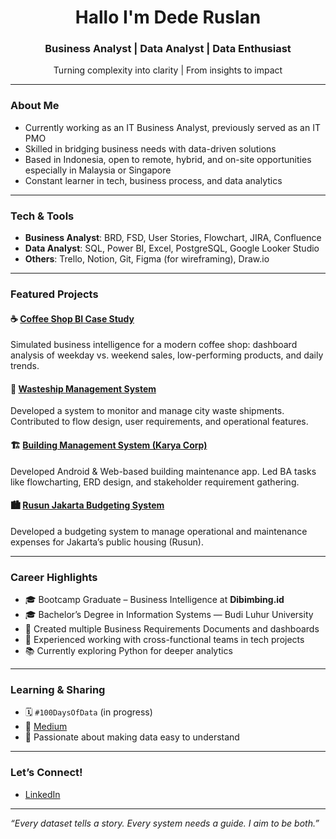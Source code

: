 <h1 align="center">Hallo I'm Dede Ruslan</h1>
<h3 align="center">Business Analyst | Data Analyst | Data Enthusiast</h3>

<p align="center">
Turning complexity into clarity | From insights to impact
</p>

---

### About Me
- Currently working as an IT Business Analyst, previously served as an IT PMO
- Skilled in bridging business needs with data-driven solutions
- Based in Indonesia, open to remote, hybrid, and on-site opportunities especially in Malaysia or Singapore
- Constant learner in tech, business process, and data analytics

---

### Tech & Tools
- **Business Analyst**: BRD, FSD, User Stories, Flowchart, JIRA, Confluence
- **Data Analyst**: SQL, Power BI, Excel, PostgreSQL, Google Looker Studio
- **Others**: Trello, Notion, Git, Figma (for wireframing), Draw.io

---

### Featured Projects
#### ☕ [Coffee Shop BI Case Study](https://github.com/ruslandede/coffeeshop-BI-Study-Case)
Simulated business intelligence for a modern coffee shop: dashboard analysis of weekday vs. weekend sales, low-performing products, and daily trends.
#### 🚛 [Wasteship Management System ](https://github.com/ruslandede/SHPWasteship-Management-System)
Developed a system to monitor and manage city waste shipments. Contributed to flow design, user requirements, and operational features.
#### 🏗️ [Building Management System (Karya Corp)](https://github.com/ruslandede/karyacorpBMS)
Developed Android & Web-based building maintenance app. Led BA tasks like flowcharting, ERD design, and stakeholder requirement gathering.
#### 🏙️ [Rusun Jakarta Budgeting System](https://github.com/ruslandede/rusunjakartabudgeting)
Developed a budgeting system to manage operational and maintenance expenses for Jakarta’s public housing (Rusun).



---

### Career Highlights
- 🎓 Bootcamp Graduate – Business Intelligence at **Dibimbing.id**
- 🎓 Bachelor’s Degree in Information Systems — Budi Luhur University
- 📃 Created multiple Business Requirements Documents and dashboards
- 🧩 Experienced working with cross-functional teams in tech projects
- 📚 Currently exploring Python for deeper analytics

---

### Learning & Sharing
- 🗓️ `#100DaysOfData` (in progress)
- 📄 [Medium](https://medium.com/@ruslandede) 
- 📌 Passionate about making data easy to understand

---

### Let’s Connect!
- [LinkedIn](https://linkedin.com/in/ruslandede)

---

*“Every dataset tells a story. Every system needs a guide. I aim to be both.”*
